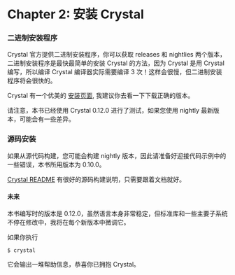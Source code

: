 # Chapter 2: 安装 Crystal


### 二进制安装程序

Crystal 官方提供二进制安装程序，你可以获取 releases 和 nightlies 两个版本，二进制安装程序是最快最简单的安装 Crystal 的方法，因为 Crystal 是用 Crystal 编写，所以编译 Crystal 编译器实际需要编译 3 次！这样会很慢，但二进制安装程序将会很快的。

Crystal 有一个优美的 [安装页面](http://crystal-lang.org/docs/installation/index.html),
我建议你去看一下下载正确的版本。

请注意，本书已经使用 Crystal 0.12.0 进行了测试，如果您使用 nightly 最新版本，可能会有一些差异。

### 源码安装

如果从源代码构建，您可能会构建 nightly 版本，因此请准备好迎接代码示例中的一些错误，本书所用版本为 0.10.0。

[Crystal README](http://crystal-lang.org/docs/installation/from_source_repository.html) 有很好的源码构建说明，只需要跟着文档就好。

#### 未来

本书编写时的版本是 0.12.0，虽然语言本身非常稳定，但标准库和一些主要子系统不停在修改中，我将在每个新版本中微调它。

如果你执行

    $ crystal

它会输出一堆帮助信息，恭喜你已拥抱 Crystal。
